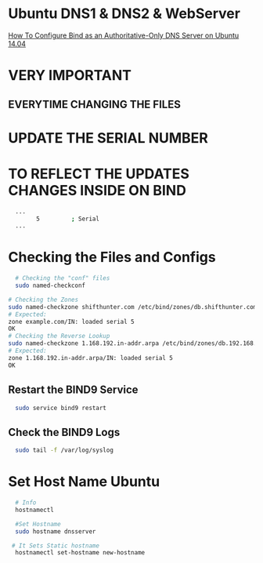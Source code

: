 # Ubuntu DNS1 & DNS2 & WebServer

[How To Configure Bind as an Authoritative-Only DNS Server on Ubuntu 14.04](https://www.digitalocean.com/community/tutorials/how-to-configure-bind-as-an-authoritative-only-dns-server-on-ubuntu-14-04)

# VERY IMPORTANT

## EVERYTIME CHANGING THE FILES
# UPDATE THE SERIAL NUMBER
# TO REFLECT THE UPDATES CHANGES INSIDE ON BIND
```bash
  ...
        5         ; Serial
  ...
```


# Checking the Files and Configs
```bash
  # Checking the "conf" files
  sudo named-checkconf

# Checking the Zones
sudo named-checkzone shifthunter.com /etc/bind/zones/db.shifthunter.com
# Expected:
zone example.com/IN: loaded serial 5
OK
# Checking the Reverse Lookup
sudo named-checkzone 1.168.192.in-addr.arpa /etc/bind/zones/db.192.168.1
# Expected:
zone 1.168.192.in-addr.arpa/IN: loaded serial 5
OK
```
## Restart the BIND9 Service
```bash
  sudo service bind9 restart
```

## Check the BIND9 Logs
```bash
  sudo tail -f /var/log/syslog
```

# Set Host Name Ubuntu
```bash
  # Info
  hostnamectl

  #Set Hostname
  sudo hostname dnsserver

 # It Sets Static hostname
  hostnamectl set-hostname new-hostname
```
